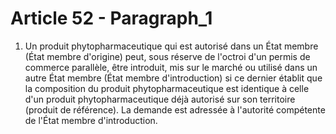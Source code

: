 # Article 52 - Paragraph_1

1. Un produit phytopharmaceutique qui est autorisé dans un État membre (État membre d'origine) peut, sous réserve de l'octroi d'un permis de commerce parallèle, être introduit, mis sur le marché ou utilisé dans un autre État membre (État membre d'introduction) si ce dernier établit que la composition du produit phytopharmaceutique est identique à celle d'un produit phytopharmaceutique déjà autorisé sur son territoire (produit de référence). La demande est adressée à l'autorité compétente de l'État membre d'introduction.
